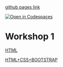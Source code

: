 [github pages link](https://minorsmart.github.io/smart-connection-bigibas123/)

[![Open in Codespaces](https://classroom.github.com/assets/launch-codespace-f4981d0f882b2a3f0472912d15f9806d57e124e0fc890972558857b51b24a6f9.svg)](https://classroom.github.com/open-in-codespaces?assignment_repo_id=9987998)

# Workshop 1

[HTML](./Van%20oude%20repo/webdev1/HTML.html)

[HTML+CSS+BOOTSTRAP](./Van%20oude%20repo/webdev1/HTML.html)
